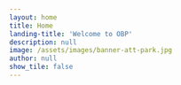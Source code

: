 ```yaml
---
layout: home
title: Home
landing-title: 'Welcome to OBP'
description: null
image: /assets/images/banner-att-park.jpg
author: null
show_tile: false
---
```

